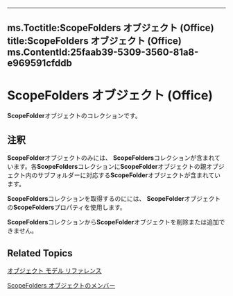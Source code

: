 

---
ms.Toctitle:ScopeFolders オブジェクト (Office)
title:ScopeFolders オブジェクト (Office)
ms.ContentId:25faab39-5309-3560-81a8-e969591cfddb
---
# ScopeFolders オブジェクト (Office)




**ScopeFolder**オブジェクトのコレクションです。

## 注釈
**ScopeFolder**オブジェクトのみには、 **ScopeFolders**コレクションが含まれています。各**ScopeFolders**コレクションに**ScopeFolder**オブジェクトの親オブジェクト内のサブフォルダーに対応する**ScopeFolder**オブジェクトが含まれています。



**ScopeFolders**コレクションを取得するのにには、 **ScopeFolder**オブジェクトの**ScopeFolders**プロパティを使用します。



**ScopeFolders**コレクションから**ScopeFolder**オブジェクトを削除または追加できません。



## Related Topics

[オブジェクト モデル リファレンス](499c789a-aba2-0fad-649a-0ea964cd3b5e.md)

[ScopeFolders オブジェクトのメンバー](0315c4f3-c3a4-9c6a-6163-6b89441bd2d2.md)




